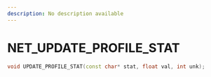 ```yaml
---
description: No description available 
---
```


# NET\_UPDATE_PROFILE_STAT

```cpp
void UPDATE_PROFILE_STAT(const char* stat, float val, int unk);
```